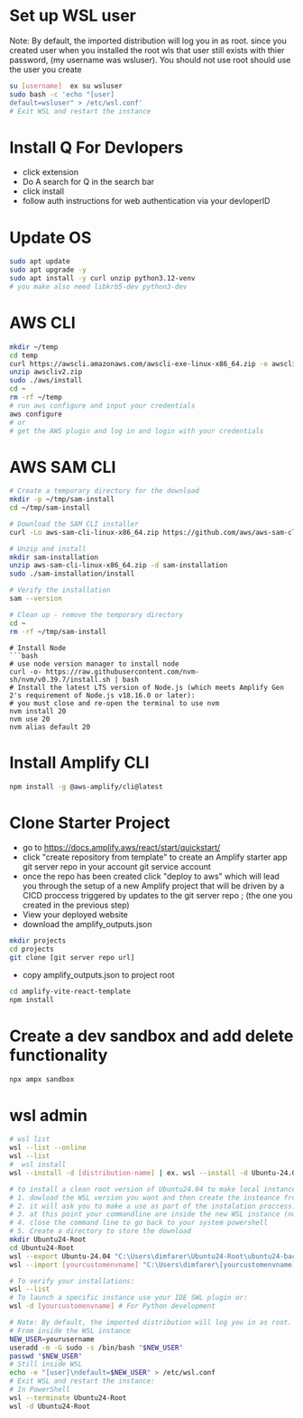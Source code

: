 # Set up WSL user
Note: By default, the imported distribution will log you in as root. since you created user when you installed the root wls that user still exists with thier password, (my username was wsluser). You should not use root should use the user you create 
```bash
su [username]  ex su wsluser
sudo bash -c 'echo "[user] 
default=wsluser" > /etc/wsl.conf'
# Exit WSL and restart the instance
```
# Install Q For Devlopers
* click extension
* Do A search for Q in the search bar
* click install
* follow auth instructions for web authentication via your devloperID

# Update OS
```bash
sudo apt update
sudo apt upgrade -y
sudo apt install -y curl unzip python3.12-venv
# you make also need libkrb5-dev python3-dev
```
# AWS CLI
```bash
mkdir ~/temp
cd temp
curl https://awscli.amazonaws.com/awscli-exe-linux-x86_64.zip -o awscliv2.zip
unzip awscliv2.zip 
sudo ./aws/install
cd ~
rm -rf ~/temp
# run aws configure and input your credentials
aws configure
# or 
# get the AWS plugin and log in and login with your credentials
```
# AWS SAM CLI
```bash
# Create a temporary directory for the download
mkdir -p ~/tmp/sam-install
cd ~/tmp/sam-install

# Download the SAM CLI installer
curl -Lo aws-sam-cli-linux-x86_64.zip https://github.com/aws/aws-sam-cli/releases/latest/download/aws-sam-cli-linux-x86_64.zip

# Unzip and install
mkdir sam-installation
unzip aws-sam-cli-linux-x86_64.zip -d sam-installation
sudo ./sam-installation/install

# Verify the installation
sam --version

# Clean up - remove the temporary directory
cd ~
rm -rf ~/tmp/sam-install
```

```
# Install Node
```bash
# use node version manager to install node
curl -o- https://raw.githubusercontent.com/nvm-sh/nvm/v0.39.7/install.sh | bash
# Install the latest LTS version of Node.js (which meets Amplify Gen 2's requirement of Node.js v18.16.0 or later):
# you must close and re-open the terminal to use nvm
nvm install 20
nvm use 20
nvm alias default 20
```
# Install Amplify CLI
```bash
npm install -g @aws-amplify/cli@latest
```

# Clone  Starter Project
* go to https://docs.amplify.aws/react/start/quickstart/
* click "create repository from template" to create an Amplify starter app git server repo in your account git service account 
* once the repo has been created click "deploy to aws" which will lead you through the setup of a new Amplify project that will be driven by a CICD proccess triggered by updates to the git server repo ; (the one you created in the previous step)
* View your deployed website
* download the amplify_outputs.json 

```bash
mkdir projects
cd projects
git clone [git server repo url]
```
* copy amplify_outputs.json to project root
```bash
cd amplify-vite-react-template
npm install
```

# Create a dev sandbox and add delete functionality
```bash
npx ampx sandbox
```
# wsl admin
```bash
# wsl list 
wsl --list --online
wsl --list
#  wsl install
wsl --install -d [distribution-name] | ex. wsl --install -d Ubuntu-24.04
```
```bash
# to install a clean root version of Ubuntu24.04 to make local instances
# 1. dowload the WSL version you want and then create the insteance from it before you modify it.
# 2. it will ask you to make a use as part of the instalation proccess.
# 3. at this point your commandline are inside the new WSL instance (not your IDE). it will ask you to set up a user and password
# 4. close the command line to go back to your system powershell
# 5. Create a directory to store the download
mkdir Ubuntu24-Root
cd Ubuntu24-Root
wsl --export Ubuntu-24.04 "C:\Users\dimfarer\Ubuntu24-Root\ubuntu24-backup.tar.gz"
wsl --import [yourcustomenvname] "C:\Users\dimfarer\[yourcustomenvname]" "C:\Users\dimfarer\Ubuntu24-Root\ubuntu24-backup.tar.gz"

# To verify your installations:
wsl --list
# To launch a specific instance use your IDE SWL plugin or:
wsl -d [yourcustomenvname] # For Python development

# Note: By default, the imported distribution will log you in as root. To set up a default user:
# From inside the WSL instance
NEW_USER=yourusername
useradd -m -G sudo -s /bin/bash "$NEW_USER"
passwd "$NEW_USER"
# Still inside WSL
echo -e "[user]\ndefault=$NEW_USER" > /etc/wsl.conf
# Exit WSL and restart the instance:
# In PowerShell
wsl --terminate Ubuntu24-Root
wsl -d Ubuntu24-Root  
```